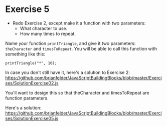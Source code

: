 Exercise 5
==

* Redo Exercise 2, except make it a function with two parameters:
  * What character to use.
  * How many times to repeat.

Name your function `printTriangle`, and give it two parameters: `theCharacter` and `timesToRepeat`. You will be able to call this function with something like this:

`printTriangle("*", 10);`

In case you don't still have it, here's a solution to Exercise 2: https://github.com/brianfelder/JavaScriptBuildingBlocks/blob/master/Exercises/SolutionExercise02.js

You'll want to design this so that theCharacter and timesToRepeat are function parameters.

Here's a solution: https://github.com/brianfelder/JavaScriptBuildingBlocks/blob/master/Exercises/SolutionExercise05.js
